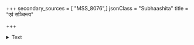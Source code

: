 +++
secondary_sources = [ "MSS_8076",]
jsonClass = "Subhaashita"
title = "एवं सञ्चिन्त्य"

+++

<details><summary>Text</summary>

एवं संचिन्त्य मनसा प्रेत्य कर्मफलोदयम्।  
मनोवाक्कर्मभिर्नित्यं शुभं कर्म समाचरेत्॥
</details>
